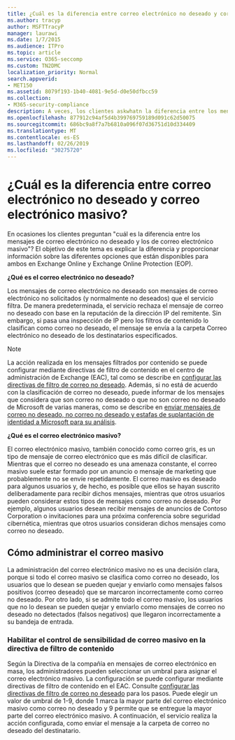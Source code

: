 ```yaml
---
title: ¿Cuál es la diferencia entre correo electrónico no deseado y correo electrónico masivo?
ms.author: tracyp
author: MSFTTracyP
manager: laurawi
ms.date: 1/7/2015
ms.audience: ITPro
ms.topic: article
ms.service: O365-seccomp
ms.custom: TN2DMC
localization_priority: Normal
search.appverid:
- MET150
ms.assetid: 8079f193-1b40-4081-9e5d-d0e50dfbcc59
ms.collection:
- M365-security-compliance
description: A veces, los clientes askwhatn la diferencia entre los mensajes de correo electrónico no deseado y masivo. El objetivo de este tema es explicar la diferencia y proporcionar información sobre las diferentes opciones que están disponibles para Exchange Online y Exchange Online Protection (EOP).
ms.openlocfilehash: 877912c94af5d4b399769759189d091c62d50075
ms.sourcegitcommit: 686bc9a8f7a7b6810a096f07d36751d10d334409
ms.translationtype: MT
ms.contentlocale: es-ES
ms.lasthandoff: 02/26/2019
ms.locfileid: "30275720"
---
```

# <a name="whats-the-difference-between-junk-email-and-bulk-email"></a>¿Cuál es la diferencia entre correo electrónico no deseado y correo electrónico masivo?

En ocasiones los clientes preguntan "cuál es la diferencia entre los mensajes de correo electrónico no deseado y los de correo electrónico masivo"? El objetivo de este tema es explicar la diferencia y proporcionar información sobre las diferentes opciones que están disponibles para ambos en Exchange Online y Exchange Online Protection (EOP).
  
 **¿Qué es el correo electrónico no deseado?**
  
Los mensajes de correo electrónico no deseado son mensajes de correo electrónico no solicitados (y normalmente no deseados) que el servicio filtra. De manera predeterminada, el servicio rechaza el mensaje de correo no deseado con base en la reputación de la dirección IP del remitente. Sin embargo, si pasa una inspección de IP pero los filtros de contenido lo clasifican como correo no deseado, el mensaje se envía a la carpeta Correo electrónico no deseado de los destinatarios especificados. 
  
> [!NOTE]
> La acción realizada en los mensajes filtrados por contenido se puede configurar mediante directivas de filtro de contenido en el centro de administración de Exchange (EAC), tal como se describe en [configurar las directivas de filtro de correo no deseado](configure-your-spam-filter-policies.md). Además, si no está de acuerdo con la clasificación de correo no deseado, puede informar de los mensajes que considera que son correo no deseado o que no son correo no deseado de Microsoft de varias maneras, como se describe en [enviar mensajes de correo no deseado, no correo no deseado y estafas de suplantación de identidad a Microsoft para su análisis](submit-spam-non-spam-and-phishing-scam-messages-to-microsoft-for-analysis.md). 
  
 **¿Qué es el correo electrónico masivo?**
  
El correo electrónico masivo, también conocido como correo gris, es un tipo de mensaje de correo electrónico que es más difícil de clasificar. Mientras que el correo no deseado es una amenaza constante, el correo masivo suele estar formado por un anuncio o mensaje de marketing que probablemente no se envíe repetidamente. El correo masivo es deseado para algunos usuarios y, de hecho, es posible que ellos se hayan suscrito deliberadamente para recibir dichos mensajes, mientras que otros usuarios pueden considerar estos tipos de mensajes como correo no deseado. Por ejemplo, algunos usuarios desean recibir mensajes de anuncios de Contoso Corporation o invitaciones para una próxima conferencia sobre seguridad cibernética, mientras que otros usuarios consideran dichos mensajes como correo no deseado.
  
## <a name="how-to-manage-bulk-email"></a>Cómo administrar el correo masivo

La administración del correo electrónico masivo no es una decisión clara, porque si todo el correo masivo se clasifica como correo no deseado, los usuarios que lo desean se pueden quejar y enviarlo como mensajes falsos positivos (correo deseado) que se marcaron incorrectamente como correo no deseado. Por otro lado, si se admite todo el correo masivo, los usuarios que no lo desean se pueden quejar y enviarlo como mensajes de correo no deseado no detectados (falsos negativos) que llegaron incorrectamente a su bandeja de entrada.
  
### <a name="enable-bulk-mail-sensitivity-control-in-the-content-filter-policy"></a>Habilitar el control de sensibilidad de correo masivo en la directiva de filtro de contenido

Según la Directiva de la compañía en mensajes de correo electrónico en masa, los administradores pueden seleccionar un umbral para asignar el correo electrónico masivo. La configuración se puede configurar mediante directivas de filtro de contenido en el EAC. Consulte [configurar las directivas de filtro de correo no deseado](configure-your-spam-filter-policies.md) para los pasos. Puede elegir un valor de umbral de 1-9, donde 1 marca la mayor parte del correo electrónico masivo como correo no deseado y 9 permite que se entregue la mayor parte del correo electrónico masivo. A continuación, el servicio realiza la acción configurada, como enviar el mensaje a la carpeta de correo no deseado del destinatario. 
  


